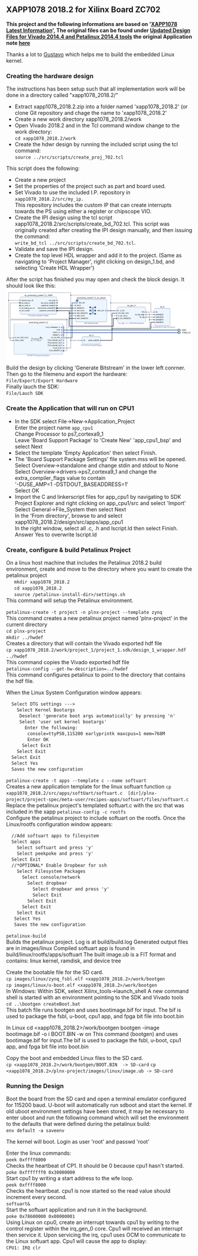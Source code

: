 ## XAPP1078 2018.2 for Xilinx Board ZC702

**This project and the following informations are based on '[XAPP1078 Latest Information][1]', The original files can be found under [Updated Design Files for Vivado 2014.4 and Petalinux 2014.4 tools][2] the original Application note [here][3]**

Thanks a lot to [Gustavo][4] which helps me to build the embedded Linux kernel.

### Creating the hardware design

The instructions has been setup such that all implementation work will be done in a directory called "xapp1078_2018.2/"
* Extract xapp1078_2018.2.zip into a folder named 'xapp1078_2018.2' (or clone Git repository and chage the name to 'xapp1078_2018.2'
* Create a new work directory  xapp1078_2018.2/work
* Open Vivado 2018.2 and in the Tcl command window change to the work directory:<br>
 `cd xapp1078_2018.2/work`
* Create  the hdwr design by running the included script using the tcl command:<br>
 `source ../src/scripts/create_proj_702.tcl`

This script does the following:
* Create a new project
* Set the properties of the project such as part and board used.
* Set Vivado to use the included I.P. repository in<br>
 `xapp1078_2018.2/src/my_ip.`<br>
 This repository includes the custom IP that can create interrupts towards the PS using either a register or chipscope VIO.
* Create the IPI design using the tcl script xapp1078_2018.2/src/scripts/create_bd_702.tcl. This script was originally created after creating the IPI design manually, and then issuing the command:  
 `write_bd_tcl ../src/scripts/create_bd_702.tcl`.
* Validate and save the IPI design.
* Create the top level HDL wrapper and add it to the project. (Same as navigating to 'Project Manager', right clicking on design_1.bd, and selecting 'Create HDL Wrapper')

After the script has finished you may open and check the block design. It should look like this:<br>
![Block Design](https://github.com/crane-soft/Xilinx-XAPP1078/blob/main/docs/BlockDesign_design_1.png)<br>
Build the design by clicking 'Generate Bitstream' in the lower left conrner.  
Then go to the filemenu and export the hardware:  
 `File/Export/Export Hardware`  
Finally lauch the SDK:  
 `File/Lauch SDK`  

### Create the Application that will run on CPU1
* In the SDK select File->New->Application_Project<br>
  Enter the project name `app_cpu1`<br>
  Change Processor to ps7_cortexa9_1<br>
  Leave 'Board Support Package' to 'Create New' 'app_cpu1_bsp' and select Next
* Select the template 'Empty Application' then select Finish.
* The 'Board Support Package Settings' file system.mss will be opened.<br>
  Select Overview->standalone and change stdin and stdout to None<br>
  Select Overview->drivers->ps7_cortexa9_1 and change the extra_compiler_flags value to contain<br>
  '-DUSE_AMP=1 -DSTDOUT_BASEADDRESS=1'<br>
  Select OK<br>
* Import the C and linkerscript files for app_cpu1 by navigating to SDK Project Explorer and right clicking on app_cpu1/src and select 'Import'<br>
  Select General->File_System then select Next<br>
  In the 'From directory', browse to and select xapp1078_2018.2/design/src/apps/app_cpu1<br>
  In the right window, select all .c, .h and lscript.ld then select Finish. Answer Yes to overwrite lscript.ld<br>

### Create, configure & build Petalinux Project

On a linux host machine that includes the Petalinux 2018.2 build environment, create and move to the directory where you want to create the petalinux project<br>
`	mkdir xapp1078_2018.2`<br>
`	cd xapp1078_2018.2`<br>
`	source /petalinux-install-dir>/settings.sh`<br>
This command will setup the Petalinux environment. 

  `petalinux-create -t project -n plnx-project --template zynq`<br>
This command creates a new petalinux project named 'plnx-project' in the current directory<br>
  `cd plnx-project`<br>
  `mkdir ../hwdef`<br>
Creates a directory that will contain the Vivado exported hdf file<br>
  `cp xapp1078_2018.2/work/project_1/project_1.sdk/design_1_wrapper.hdf ../hwdef`<br>
  This command copies the Vivado exported hdf file<br>
  `petalinux-config --get-hw-description=../hwdef`<br>
This command configures petalinux to point to the directory that contains the hdf file.<br>

When the Linux System Configuration window appears:<br>
```
  Select DTG settings --->
    Select Kernel Bootargs 
     Deselect 'generate boot args automatically' by pressing 'n'
     Select 'user set kernel bootargs' 
       Enter the following:
        console=ttyPS0,115200 earlyprintk maxcpus=1 mem=768M
		Enter OK
	  Select Exit
    Select Exit
  Select Exit	  
  Select Yes
  Saves the new configuration
```

`petalinux-create -t apps --template c --name softuart`<br>
Creates a new application template for the linux softuart function
`cp xapp1078_2018.2/src/apps/softUart/softuart.c  [dir]/plnx-project/project-spec/meta-user/recipes-apps/softuart/files/softuart.c`<br>
Replace the petalinux project's templated softuart.c with the src that was included in the xapp
`petalinux-config -c rootfs`<br>
Configure the petalinux project to include softuart on the rootfs.
Once the Linux/rootfs configuration window appears:<br>
```
  //Add softuart apps to filesystem
  Select apps
    Select softuart and press 'y'
    Select peekpoke and press 'y'
  Select Exit
  //*OPTIONAL* Enable Dropbear for ssh
    Select Filesystem Packages
      Select console/network
        Select dropbear
          Select dropbear and press 'y'
          Select Exit
        Select Exit
      Select Exit
    Select Exit
   Select Yes
   Saves the new configuration
```

`petalinux-build`<br>
Builds the petalinux project. Log is at build/build.log Generated output files are in images/linux Compiled softuart app is found in build/linux/rootfs/apps/softuart The built image.ub is a FIT format and contains: linux kernel, ramdisk, and device tree

Create the bootable file for the SD card.<br>
`cp images/linux/zynq_fsbl.elf <xapp1078_2018.2>/work/bootgen`<br>
`cp images/linux/u-boot.elf <xapp1078_2018.2>/work/bootgen`<br>
In Windows: Within SDK, select Xilinx_tools->launch_shell A new command shell is started with an environment pointing to the SDK and Vivado tools<br>
`cd ..\bootgen createBoot.bat`<br>
This batch file runs bootgen and uses bootimage.bif for input. The bif is used to package the fsbl, u-boot, cpu1 app, and fpga bit file into boot.bin

In Linux cd <xapp1078_2018.2>/work/bootgen bootgen -image bootimage.bif -o i BOOT.BIN -w on This command (bootgen) and uses bootimage.bif for input.The bif is used to package the fsbl, u-boot, cpu1 app, and fpga bit file into boot.bin

Copy the boot and embedded Linux files to the SD card.<br>
`cp <xapp1078_2018.2>/work/bootgen/BOOT.BIN  -> SD-card`
`cp <xapp1078_2018.2>/plnx-project/images/linux/image.ub -> SD-card`

### Running the Design

Boot the board from the SD card and open a terminal emulator configured for 115200 baud. U-boot will automatically run sdboot and start the kernel. If old uboot environment settings have been stored, it may be necessary to enter uboot and run the following command which will set the environment to the defaults that were defined during the petalinux build:<br>
`env default -a saveenv`

The kernel will boot. Login as user 'root' and passwd 'root'

Enter the linux commands:<br>
`peek 0xffff8000`<br>
Checks the heartbeat of CP1. It should be 0 because cpu1 hasn't started.<br>
`poke 0xfffffff0 0x30000000`<br>
Start cpu1 by writing a start address to the wfe loop.<br>
`peek 0xffff8000`<br>
Checks the heartbeat. cpu1 is now started so the read value should increment every second.<br>
`softuart&`<br>
Start the softuart application and run it in the background.<br>
`poke 0x78600000 0x00000001`<br>
Using Linux on cpu0, create an interrupt towards cpu1 by writing to the control register within the irq_gen_0 core. Cpu1 will received an interrupt then service it. Upon servicing the irq, cpu1 uses OCM to communicate to the Linux softuart app. Cpu1 will cause the app to display:<br>
`CPU1: IRQ clr `<br>

  [1]: https://xilinx-wiki.atlassian.net/wiki/spaces/A/pages/18841653/XAPP1078+Latest+Information
  [2]: https://xilinx-wiki.atlassian.net/wiki/spaces/A/pages/18841653/XAPP1078+Latest+Information#XAPP1078LatestInformation-UpdatedDesignFilesforVivado2014.4andPetalinux2014.4tools
  [3]: https://github.com/crane-soft/Xilinx-XAPP1078/tree/main/docs/xapp1078-amp-linux-bare-metal.pdf
  [4]: https://github.com/gustandil/xapp1078_2018.3_zybo_zed
  
